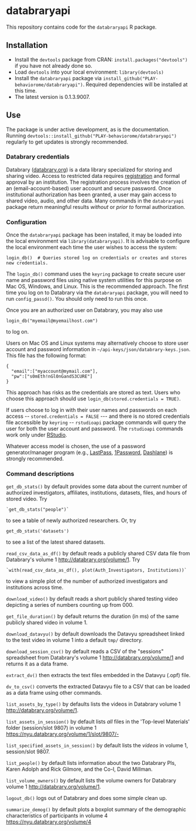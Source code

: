 # databraryapi

This repository contains code for the `databraryapi` R package.

## Installation

- Install the `devtools` package from CRAN: `install.packages("devtools")` if you have not already done so.
- Load `devtools` into your local environment: `library(devtools)`
- Install the `databraryapi` package via `install_github("PLAY-behaviorome/databraryapi")`. Required dependencies will be installed at this time.
- The latest version is 0.1.3.9007.

## Use

The package is under active development, as is the documentation.
Running `devtools::install_github("PLAY-behaviorome/databraryapi")` regularly to get updates is strongly recommended.

### Databrary credentials

Databrary ([databrary.org](https://databrary.org)) is a data library specialized for storing and sharing video.
Access to restricted data requires [registration](https://databrary.org/register) and formal approval by an institution.
The registration process involves the creation of an (email-account-based) user account and secure password.
Once institutional authorization has been granted, a user may gain access to shared video, audio, and other data.
Many commands in the `databraryapi` package return meaningful results *without* or *prior to* formal authorization.

### Configuration

Once the `databraryapi` package has been installed, it may be loaded into the local environment via `library(databraryapi)`.
It is advisable to configure the local environment each time the user wishes to access the system:

    login_db()  # Queries stored log on credentials or creates and stores new credentials.
  
The `login_db()` command uses the `keyring` package to create secure user name and password files using native system utilities for this purpose on Mac OS, Windows, and Linux.
This is the recommended approach.
The first time you log on to Databrary via the `databraryapi` package, you will need to run `config_passd()`.
You should only need to run this once.

Once you are an authorized user on Databrary, you may also use

    login_db("myemail@myemailhost.com")
    
to log on.

Users on Mac OS and Linux systems may alternatively choose to store user account and password information in `~/api-keys/json/databrary-keys.json`.
This file has the following format:

```{json}
{
  "email":["myaccount@mymail.com"],
  "pw":["s0mEth!nGl0nGandS3CURE"]
}
```
This approach has risks as the credentials are stored as text.
Users who choose this approach should use `login_db(stored.credentials = TRUE)`.

If users choose to log in with their user names and passwords on each access -- `stored.credentials = FALSE` --- and there is no stored credentials file accessible by `keyring` -- `rstudioapi` package commands will query the user for both the user account and password.
The `rstudioapi` commands work only under [RStudio](http://www.rstudio.com).

Whatever access model is chosen, the use of a password generator/manager program (e.g., [LastPass](http://www.lastpass.com), [1Password](http://1password.com), [Dashlane](http://www.dashlane.com)) is strongly recommended.

### Command descriptions

`get_db_stats()` by default provides some data about the current number of authorized investigators, affiliates, institutions, datasets, files, and hours of stored video. Try

    `get_db_stats("people")`
    
to see a table of newly authorized researchers.
Or, try

    get_db_stats('datasets')
    
to see a list of the latest shared datasets.

`read_csv_data_as_df()` by default reads a publicly shared CSV data file from Databrary's volume 1 <http://databrary.org/volume/1>. Try

    `with(read_csv_data_as_df(), plot(Auth_Investigators, Institutions))`
  
to view a simple plot of the number of authorized investigators and institutions across time.
    
`download_video()` by default reads a short publicly shared testing video depicting a series of numbers counting up from 000.

`get_file_duration()` by default returns the duration (in ms) of the same publicly shared video in volume 1.

`download_datavyu()` by default downloads the Datavyu spreadsheet linked to the test video in volume 1 into a default `tmp/` directory.

`download_session_csv()` by default reads a CSV of the "sessions" spreadsheet from Databrary's volume 1 <http://databrary.org/volume/1> and returns it as a data frame.

`extract_dv()` then extracts the text files embedded in the Datavyu (.opf) file.

`dv_to_csv()` converts the extracted Datavyu file to a CSV that can be loaded as a data frame using other commands.

`list_assets_by_type()` by defaults lists the videos in Databrary volume 1 <http://databrary.org/volume/1>.

`list_assets_in_session()` by default lists *all* files in the 'Top-level Materials' folder (session/slot 9807) in volume 1 <https://nyu.databrary.org/volume/1/slot/9807/->

`list_specified_assets_in_session()` by default lists the *videos* in volume 1, session/slot 9807.

`list_people()` by default lists information about the two Databrary PIs, Karen Adolph and Rick Gilmore, and the Co-I, David Millman.

`list_volume_owners()` by default lists the volume owners for Databrary volume 1 <http://databrary.org/volume/1>.

`logout_db()` logs out of Databrary and does some simple clean up.

`summarize_demog()` by default plots a boxplot summary of the demographic characteristics of participants in volume 4 <https://nyu.databrary.org/volume/4>
